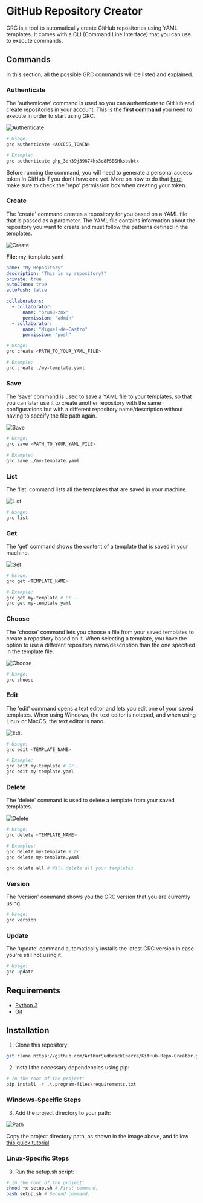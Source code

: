 # GitHub Repository Creator

GRC is a tool to automatically create GitHub repositories using YAML templates. It comes with a CLI (Command Line Interface) that you can use to execute commands.

## Commands

In this section, all the possible GRC commands will be listed and explained.

### Authenticate

The 'authenticate' command is used so you can authenticate to GitHub and create repositories in your account. This is the **first command** you need to execute in order to start using GRC.

![Authenticate](https://user-images.githubusercontent.com/69170322/172030151-00f09557-7129-4fc6-ab73-7b29078e8147.png)

```sh
# Usage:
grc authenticate <ACCESS_TOKEN>

# Example:
grc authenticate ghp_3dh39j39874hs3d8PSBSHksbsbtx
```

Before running the command, you will need to generate a personal access token in GitHub if you don't have one yet. More on how to do that [here](https://docs.github.com/en/authentication/keeping-your-account-and-data-secure/creating-a-personal-access-token), make sure to check the 'repo' permission box when creating your token.

### Create

The 'create' command creates a repository for you based on a YAML file that is passed as a parameter. The YAML file contains information about the repository you want to create and must follow the patterns defined in the [templates](https://github.com/ArthurSudbrackIbarra/GitHub-Repo-Creator/tree/main/templates).

![Create](https://user-images.githubusercontent.com/69170322/172030355-cf5c3e39-4753-4936-9f26-5c8b8a0799db.png)

**File:** my-template.yaml

```yaml
name: "My-Repository"
description: "This is my repository!"
private: true
autoClone: true
autoPush: false

collaborators:
  - collaborator:
      name: "brun0-znx"
      permission: "admin"
  - collaborator:
      name: "Miguel-de-Castro"
      permission: "push"
```

```sh
# Usage:
grc create <PATH_TO_YOUR_YAML_FILE>

# Example:
grc create ./my-template.yaml
```

### Save

The 'save' command is used to save a YAML file to your templates, so that you can later use it to create another repository with the same configurations but with a different repository name/description without having to specify the file path again.

![Save](https://user-images.githubusercontent.com/69170322/172030218-a11db610-6de7-40b2-93e3-0466d31677b6.png)

```sh
# Usage:
grc save <PATH_TO_YOUR_YAML_FILE>

# Example:
grc save ./my-template.yaml
```

### List

The 'list' command lists all the templates that are saved in your machine.

![List](https://user-images.githubusercontent.com/69170322/172093152-a5f96ee0-4803-4b4f-9cb7-029338799e58.png)

```sh
# Usage:
grc list
```

### Get

The 'get' command shows the content of a template that is saved in your machine.

![Get](https://user-images.githubusercontent.com/69170322/172093282-b282c9c8-7ac0-4d00-a758-139880716cd1.png)

```sh
# Usage:
grc get <TEMPLATE_NAME>

# Example:
grc get my-template # Or...
grc get my-template.yaml
```

### Choose

The 'choose' command lets you choose a file from your saved templates to create a repository based on it. When selecting a template, you have the option to use a different repository name/description than the one specified in the template file.

![Choose](https://user-images.githubusercontent.com/69170322/172030272-9f62a9a9-a30e-48bc-8356-ec83b4743737.png)

```sh
# Usage:
grc choose
```

### Edit

The 'edit' command opens a text editor and lets you edit one of your saved templates. When using Windows, the text editor is notepad, and when using Linux or MacOS, the text editor is nano.

![Edit](https://user-images.githubusercontent.com/69170322/172093332-c08f74ba-5a3a-49f9-8811-eaeb01b3a2b9.png)

```sh
# Usage:
grc edit <TEMPLATE_NAME>

# Example:
grc edit my-template # Or...
grc edit my-template.yaml
```

### Delete

The 'delete' command is used to delete a template from your saved templates.

![Delete](https://user-images.githubusercontent.com/69170322/172030289-60f9be26-2575-4e13-a674-ba1519709beb.png)

```sh
# Usage:
grc delete <TEMPLATE_NAME>

# Examples:
grc delete my-template # Or...
grc delete my-template.yaml

grc delete all # Will delete all your templates.
```

### Version

The 'version' command shows you the GRC version that you are currently using.

```sh
# Usage:
grc version
```

### Update

The 'update' command automatically installs the latest GRC version in case you're still not using it.

```sh
# Usage:
grc update
```

## Requirements

- [Python 3](https://www.python.org/downloads/)
- [Git](https://git-scm.com/downloads)

## Installation

1. Clone this repository:

```sh
git clone https://github.com/ArthurSudbrackIbarra/GitHub-Repo-Creator.git
```

2. Install the necessary dependencies using pip:

```sh
# In the root of the project:
pip install -r .\.program-files\requirements.txt
```

### Windows-Specific Steps

3. Add the project directory to your path:

![Path](https://user-images.githubusercontent.com/69170322/172077383-d22a075f-0cba-4886-88a1-63f326f136ce.png)

Copy the project directory path, as shown in the image above, and follow [this quick tutorial](https://www.architectryan.com/2018/03/17/add-to-the-path-on-windows-10/).

### Linux-Specific Steps

3. Run the setup.sh script:

```sh
# In the root of the project:
chmod +x setup.sh # First command.
bash setup.sh # Second command.
```
